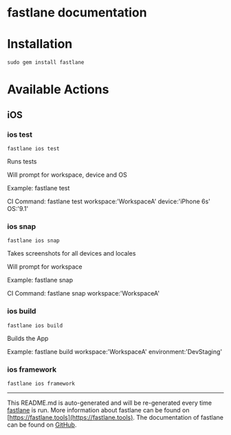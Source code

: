 fastlane documentation
================
# Installation
```
sudo gem install fastlane
```
# Available Actions
## iOS
### ios test
```
fastlane ios test
```
Runs tests

Will prompt for workspace, device and OS

Example: fastlane test

CI Command: fastlane test workspace:'WorkspaceA' device:'iPhone 6s' OS:'9.1'
### ios snap
```
fastlane ios snap
```
Takes screenshots for all devices and locales

Will prompt for workspace

Example: fastlane snap

CI Command: fastlane snap workspace:'WorkspaceA'
### ios build
```
fastlane ios build
```
Builds the App

Example: fastlane build workspace:'WorkspaceA' environment:'DevStaging'
### ios framework
```
fastlane ios framework
```


----

This README.md is auto-generated and will be re-generated every time [fastlane](https://fastlane.tools) is run.
More information about fastlane can be found on [https://fastlane.tools](https://fastlane.tools).
The documentation of fastlane can be found on [GitHub](https://github.com/fastlane/fastlane/tree/master/fastlane).

